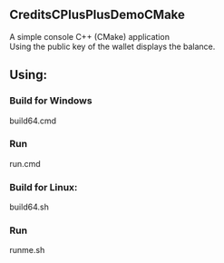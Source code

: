 ## CreditsCPlusPlusDemoCMake

A simple console C++ (CMake) application<br>
Using the public key of the wallet displays the balance.

## Using:
### Build for Windows
build64.cmd<br>
### Run
run.cmd <br>

### Build for Linux:
build64.sh<br>
### Run
runme.sh<br>
